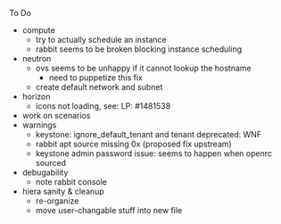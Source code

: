 To Do
- compute
  - try to actually schedule an instance
  - rabbit seems to be broken blocking instance scheduling
- neutron
  - ovs seems to be unhappy if it cannot lookup the hostname
    - need to puppetize this fix
  - create default network and subnet
- horizon
  - icons not loading, see: LP: #1481538
- work on scenarios
- warnings
  - keystone: ignore_default_tenant and tenant deprecated: WNF
  - rabbit apt source missing 0x (proposed fix upstream)
  - keystone admin password issue: seems to happen when openrc sourced
- debugability
  - note rabbit console
- hiera sanity & cleanup
  - re-organize
  - move user-changable stuff into new file
